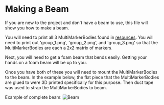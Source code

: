 # Making a Beam

If you are new to the project and don't have a beam to use, this file will show you how to make a beam.

You will need to print all 3 MultiMarkerBodies found in [resources](https://github.com/alexcwu1121/stress_in_beams_AR/tree/master/resources). You will need to print out 'group_1.png', 'group_2.png', and 'group_3.png' so that the MultiMarkerBodies are each a 2x2 matrix of markers.

Next, you will need to get a foam beam that bends easily. Getting your hands on a foam beam will be up to you.

Once you have both of these you will need to mount the MultiMarkerBodies to the beam. In the example below, the flat piece that the MultiMarkerBodies are glued to were 3D printed specifically for this purpose. Then duct tape was used to strap the MultiMarkerBodies to beam.

Example of complete beam:
![Beam](https://user-images.githubusercontent.com/75342856/165336434-7d52f9af-62ea-4ac2-932e-d629ff291277.jpg)

